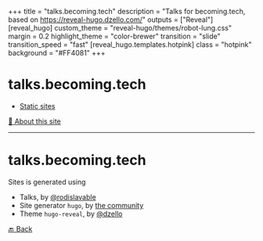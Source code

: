 +++
title = "talks.becoming.tech"
description = "Talks for becoming.tech, based on https://reveal-hugo.dzello.com/"
outputs = ["Reveal"]
[reveal_hugo]
custom_theme = "reveal-hugo/themes/robot-lung.css"
margin = 0.2
highlight_theme = "color-brewer"
transition = "slide"
transition_speed = "fast"
[reveal_hugo.templates.hotpink]
class = "hotpink"
background = "#FF4081"
+++

# talks.becoming.tech

- [Static sites](/static-sites)

[🦄 About this site](/#/1)

---

# talks.becoming.tech

Sites is generated using 
- Talks, by [@rodislavable](https://twitter.com/rodislavable)
- Site generator `hugo`, by [the community](https://gohugo.io/)
- Theme `hugo-reveal`, by [@dzello](https://dzello.com/)

[🔙 Back](/#/)